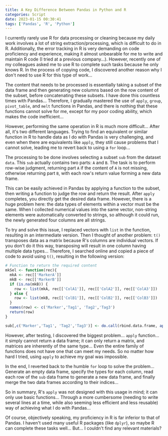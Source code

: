 ```yaml
---
title: A Key Difference Between Pandas in Python and R
categories: Script
date: 2023-01-15 00:30:41
tags: ['Pandas', 'R', 'Python']
---
```


I currently rarely use R for data processing or cleaning because my daily work involves a lot of string extraction/processing, which is difficult to do in R. Additionally, the error tracking in R is very demanding on code proficiency and experience, making it almost unbearable for me to write and maintain R code (I tried at a previous company...). However, recently one of my colleagues asked me to use R to complete such tasks because he only knows R. In the process of copying code, I discovered another reason why I don't need to use R for this type of work...

<!-- Abstract part -->
<!-- more -->

The content that needs to be processed is essentially taking a subset of the data frame and then generating new columns based on the row content of the subset, before concatenating these subsets. I have done this countless times with Pandas... Therefore, I gradually mastered the use of `apply`, `group`, `pivot_table`, and `melt` functions in Pandas, and there is nothing that these functions cannot solve for me, except for my poor coding ability, which makes the code inefficient...

However, performing the same operation in R is much more difficult... After all, it's two different languages. Trying to find an equivalent or similar function in R to handle data as I do with Pandas is very challenging, and even when there are equivalents like `apply`, they still cause problems that I cannot solve, leading me to revert back to using a `for` loop...

The processing to be done involves selecting a subset `sub` from the dataset `data`. This `sub` actually contains two parts: `A` and `B`. The task is to perform row-wise judgment, returning part `A` if the content of `A` is not missing, otherwise returning part `B`, with each row's return value forming a new data frame.

This can be easily achieved in Pandas by applying a function to the subset, then writing a function to judge the row and return the result. After `apply` completes, you directly get the desired data frame. However, there is a huge problem here: the data types of elements within a vector must be the same. When I collected numerical values into the same vector, non-string elements were automatically converted to strings, so although it could run, the newly generated four columns are all strings.

To try and solve this issue, I replaced vectors with `list` in the function, resulting in an intermediate version. Then I thought of another problem: `t()` transposes data as a matrix because R's columns are individual vectors. If you don't do it this way, transposing will result in one column having multiple data types... Therefore, I searched online and copied a piece of code to avoid using `t()`, resulting in the following version:

```R
# Function to return the required content
mkSel <- function(rec){
  mkA <- rec[['MarkerA']]
  mkB <- rec[['MarkerB']]
  if (is.na(mkB)) {
    row <- list(mkA, rec[['ColA1']], rec[['ColA2']], rec[['ColA3']])
  } else {
    row <- list(mkB, rec[['ColB1']], rec[['ColB2']], rec[['ColB3']])
  }
  names(row) <- c('Marker','Tag1', 'Tag2','Tag3')
  return(row)
}

sub[,c('Marker','Tag1', 'Tag2','Tag3')] <- do.call(rbind.data.frame, apply(sub, 1, mkSel, simplify=T))
```

However, after testing, I discovered the biggest problem... `apply` function... it simply cannot return a data frame; it can only return a matrix, and matrices are inherently of the same type... Even the entire family of functions does not have one that can meet my needs. So no matter how hard I tried, using `apply` to achieve my goal was impossible.

In the end, I reverted back to the humble `for` loop to solve the problem... Generate an empty data frame, specify the types for each column, read each row of the `sub` data frame to generate a new data frame, and finally merge the two data frames according to their indices...

So in summary, R's `apply` was not designed with this usage in mind; it can only use basic functions... Through a more cumbersome (needing to write several lines at a time, while also seeming less efficient and less reusable) way of achieving what I do with Pandas...

Of course, objectively speaking, my proficiency in R is far inferior to that of Pandas. I haven't used many useful R packages (like `dplyr`), so maybe R can complete these tasks well... But... I couldn't find any relevant materials?
